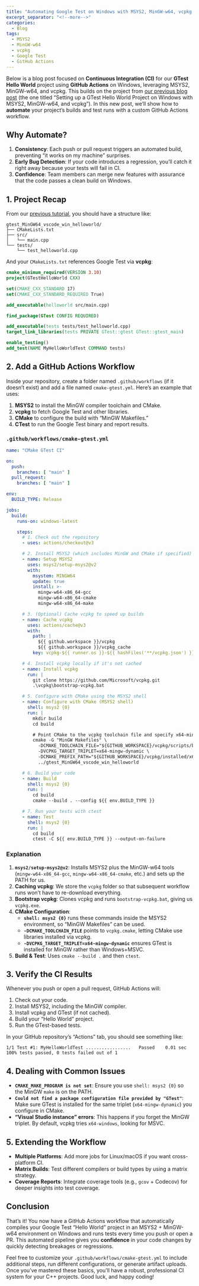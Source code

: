 ```yaml
---
title: "Automating Google Test on Windows with MSYS2, MinGW-w64, vcpkg, and GitHub Actions"
excerpt_separator: "<!--more-->"
categories:
  - Blog
tags:
  - MSYS2
  - MinGW-w64
  - vcpkg
  - Google Test
  - GitHub Actions
---
```
Below is a blog post focused on **Continuous Integration (CI)** for our **GTest Hello World** project using **GitHub Actions** on Windows, leveraging MSYS2, MinGW-w64, and vcpkg. This builds on the project from [our previous blog post](https://gordonyfg.github.io/blog/post-gtest_mingw64_vscode_win/) (the one titled “Setting up a GTest Hello World Project on Windows with MSYS2, MinGW-w64, and vcpkg”). In this new post, we’ll show how to **automate** your project’s builds and test runs with a custom GitHub Actions workflow.

<!--more-->

## Why Automate?

1. **Consistency**: Each push or pull request triggers an automated build, preventing “it works on my machine” surprises.  
2. **Early Bug Detection**: If your code introduces a regression, you’ll catch it right away because your tests will fail in CI.  
3. **Confidence**: Team members can merge new features with assurance that the code passes a clean build on Windows.

## 1. Project Recap

From our [previous tutorial](#), you should have a structure like:

```
gtest_MinGW64_vscode_win_helloworld/
├── CMakeLists.txt
├── src/
│   └── main.cpp
└── tests/
    └── test_helloworld.cpp
```

And your `CMakeLists.txt` references Google Test via **vcpkg**:

```cmake
cmake_minimum_required(VERSION 3.10)
project(GTestHelloWorld CXX)

set(CMAKE_CXX_STANDARD 17)
set(CMAKE_CXX_STANDARD_REQUIRED True)

add_executable(helloworld src/main.cpp)

find_package(GTest CONFIG REQUIRED)

add_executable(tests tests/test_helloworld.cpp)
target_link_libraries(tests PRIVATE GTest::gtest GTest::gtest_main)

enable_testing()
add_test(NAME MyHelloWorldTest COMMAND tests)
```

## 2. Add a GitHub Actions Workflow

Inside your repository, create a folder named `.github/workflows` (if it doesn’t exist) and add a file named `cmake-gtest.yml`. Here’s an example that uses:

1. **MSYS2** to install the MinGW compiler toolchain and CMake.  
2. **vcpkg** to fetch Google Test and other libraries.  
3. **CMake** to configure the build with “MinGW Makefiles.”  
4. **CTest** to run the Google Test binary and report results.

### `.github/workflows/cmake-gtest.yml`

```yaml
name: "CMake GTest CI"

on:
  push:
    branches: [ "main" ]
  pull_request:
    branches: [ "main" ]

env:
  BUILD_TYPE: Release

jobs:
  build:
    runs-on: windows-latest

    steps:
      # 1. Check out the repository
      - uses: actions/checkout@v3

      # 2. Install MSYS2 (which includes MinGW and CMake if specified)
      - name: Setup MSYS2
        uses: msys2/setup-msys2@v2
        with:
          msystem: MINGW64
          update: true
          install: >-
            mingw-w64-x86_64-gcc
            mingw-w64-x86_64-cmake
            mingw-w64-x86_64-make

      # 3. (Optional) Cache vcpkg to speed up builds
      - name: Cache vcpkg
        uses: actions/cache@v3
        with:
          path: |
            ${{ github.workspace }}/vcpkg
            ${{ github.workspace }}/vcpkg_cache
          key: vcpkg-${{ runner.os }}-${{ hashFiles('**/vcpkg.json') }}

      # 4. Install vcpkg locally if it's not cached
      - name: Install vcpkg
        run: |
          git clone https://github.com/Microsoft/vcpkg.git
          .\vcpkg\bootstrap-vcpkg.bat

      # 5. Configure with CMake using the MSYS2 shell
      - name: Configure with CMake (MSYS2 shell)
        shell: msys2 {0}
        run: |
          mkdir build
          cd build

          # Point CMake to the vcpkg toolchain file and specify x64-mingw-dynamic
          cmake -G "MinGW Makefiles" \
            -DCMAKE_TOOLCHAIN_FILE="${GITHUB_WORKSPACE}/vcpkg/scripts/buildsystems/vcpkg.cmake" \
            -DVCPKG_TARGET_TRIPLET=x64-mingw-dynamic \
            -DCMAKE_PREFIX_PATH="${GITHUB_WORKSPACE}/vcpkg/installed/x64-mingw-dynamic" \
            ../gtest_MinGW64_vscode_win_helloworld

      # 6. Build your code
      - name: Build
        shell: msys2 {0}
        run: |
          cd build
          cmake --build . --config ${{ env.BUILD_TYPE }}

      # 7. Run your tests with ctest
      - name: Test
        shell: msys2 {0}
        run: |
          cd build
          ctest -C ${{ env.BUILD_TYPE }} --output-on-failure
```

### Explanation

1. **`msys2/setup-msys2@v2`**: Installs MSYS2 plus the MinGW-w64 tools (`mingw-w64-x86_64-gcc`, `mingw-w64-x86_64-cmake`, etc.) and sets up the PATH for us.  
2. **Caching vcpkg**: We store the `vcpkg` folder so that subsequent workflow runs won’t have to re-download everything.  
3. **Bootstrap vcpkg**: Clones vcpkg and runs `bootstrap-vcpkg.bat`, giving us `vcpkg.exe`.  
4. **CMake Configuration**:  
   - **`shell: msys2 {0}`** runs these commands inside the MSYS2 environment, so “MinGW Makefiles” can be used.  
   - **`-DCMAKE_TOOLCHAIN_FILE`** points to `vcpkg.cmake`, letting CMake use libraries installed via vcpkg.  
   - **`-DVCPKG_TARGET_TRIPLET=x64-mingw-dynamic`** ensures GTest is installed for MinGW rather than Windows+MSVC.  
5. **Build & Test**: Uses `cmake --build .` and then `ctest`.

## 3. Verify the CI Results

Whenever you push or open a pull request, GitHub Actions will:

1. Check out your code.  
2. Install MSYS2, including the MinGW compiler.  
3. Install vcpkg and GTest (if not cached).  
4. Build your “Hello World” project.  
5. Run the GTest-based tests.  

In your GitHub repository’s “Actions” tab, you should see something like:

```
1/1 Test #1: MyHelloWorldTest .................   Passed    0.01 sec
100% tests passed, 0 tests failed out of 1
```

## 4. Dealing with Common Issues

- **`CMAKE_MAKE_PROGRAM is not set`**: Ensure you use `shell: msys2 {0}` so the MinGW `make` is on the PATH.  
- **`Could not find a package configuration file provided by "GTest"`**: Make sure GTest is installed for the same triplet (`x64-mingw-dynamic`) you configure in CMake.  
- **“Visual Studio instance” errors**: This happens if you forget the MinGW triplet. By default, vcpkg tries `x64-windows`, looking for MSVC.

## 5. Extending the Workflow

- **Multiple Platforms**: Add more jobs for Linux/macOS if you want cross-platform CI.  
- **Matrix Builds**: Test different compilers or build types by using a matrix strategy.  
- **Coverage Reports**: Integrate coverage tools (e.g., `gcov` + Codecov) for deeper insights into test coverage.

## Conclusion

That’s it! You now have a GitHub Actions workflow that automatically compiles your Google Test “Hello World” project in an MSYS2 + MinGW-w64 environment on Windows and runs tests every time you push or open a PR. This automated pipeline gives you **confidence** in your code changes by quickly detecting breakages or regressions.

Feel free to customize your `.github/workflows/cmake-gtest.yml` to include additional steps, run different configurations, or generate artifact uploads. Once you’ve mastered these basics, you’ll have a robust, professional CI system for your C++ projects. Good luck, and happy coding!